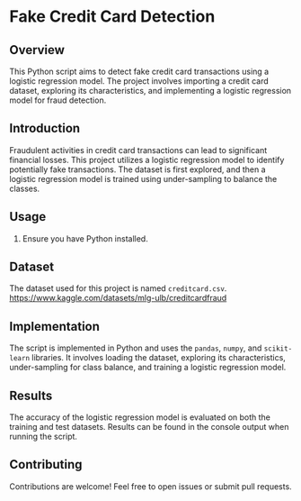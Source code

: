 
# Fake Credit Card Detection

## Overview
This Python script aims to detect fake credit card transactions using a logistic regression model. The project involves importing a credit card dataset, exploring its characteristics, and implementing a logistic regression model for fraud detection.


## Introduction
Fraudulent activities in credit card transactions can lead to significant financial losses. This project utilizes a logistic regression model to identify potentially fake transactions. The dataset is first explored, and then a logistic regression model is trained using under-sampling to balance the classes.


## Usage
1. Ensure you have Python installed.


## Dataset
The dataset used for this project is named `creditcard.csv`. https://www.kaggle.com/datasets/mlg-ulb/creditcardfraud 

## Implementation
The script is implemented in Python and uses the `pandas`, `numpy`, and `scikit-learn` libraries. It involves loading the dataset, exploring its characteristics, under-sampling for class balance, and training a logistic regression model.

## Results
The accuracy of the logistic regression model is evaluated on both the training and test datasets. Results can be found in the console output when running the script.

## Contributing
Contributions are welcome! Feel free to open issues or submit pull requests.

